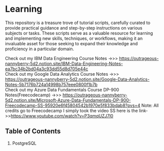 # Learning

This repository is a treasure trove of tutorial scripts, carefully curated to provide practical guidance and step-by-step instructions on various subjects or tasks. These scripts serve as a valuable resource for learning and implementing new skills, techniques, or workflows, making it an invaluable asset for those seeking to expand their knowledge and proficiency in a particular domain.

Check out my IBM Data Engineering Course Notes ->>> https://outrageous-nannyberry-5d2.notion.site/IBM-Data-Engineering-Notes-ea7bc34b2bd04a3c93dd55d8d705e44c
</br>
Check out my Google Data Analytics Course Notes ->>> https://outrageous-nannyberry-5d2.notion.site/Google-Data-Analytics-Notes-5b7176b724a14998b757eee0800f1b7b
</br>
Check out my Azure Data Fundamentals Course DP-900 Notes(Freecodecamp) ->>> https://outrageous-nannyberry-5d2.notion.site/Microsoft-Azure-Data-Fundamentals-DP-900-Freecodecamp-SS-95920e6f45804542b1970e5f833bdab8?pvs=4  Note: All credits go to Freecodecamp I simply took the video SS here is the link->>https://www.youtube.com/watch?v=P3qmqUZJ7l0
## Table of Contents



1. PostgreSQL

